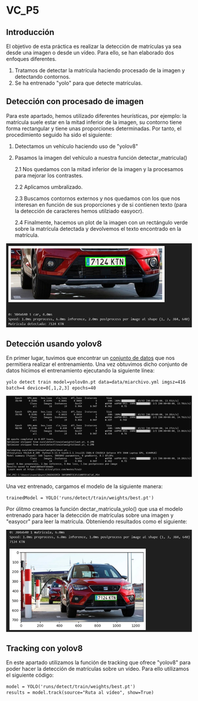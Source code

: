 # VC_P5

## Introducción 

El objetivo de esta práctica es realizar la detección de matrículas ya sea desde una imagen o desde un vídeo. Para ello, se han elaborado dos enfoques diferentes. 

1. Tratamos de detectar la matrícula haciendo procesado de la imagen y detectando contornos. 
2. Se ha entrenado "yolo" para que detecte matrículas.

## Detección con procesado de imagen

Para este apartado, hemos utilizado diferentes heurísticas, por ejemplo: la matrícula suele estar en la mitad inferior de la imagen, su contorno tiene forma rectangular y tiene unas proporciones determinadas. Por tanto, el procedimiento seguido ha sido el siguiente:

1. Detectamos un vehículo haciendo uso de "yolov8"
2. Pasamos la imagen del vehículo a nuestra función detectar_matricula()

    2.1 Nos quedamos con la mitad inferior de la imagen y la procesamos para mejorar los contrastes.
   
    2.2 Aplicamos umbralizado.
   
    2.3 Buscamos contornos externos y nos quedamos con los que nos interesan en función de sus proporciones y de si contienen texto (para la detección de caracteres hemos utilziado easyocr).
   
    2.4 Finalmente, hacemos un plot de la imagen con un rectángulo verde sobre la matrícula detectada y devolvemos el texto encontrado en la matrícula.

![Resultado de la detección](https://github.com/ivanom2002/VC_P5/blob/main/resultadoManual.jpg)

## Detección usando yolov8

En primer lugar, tuvimos que encontrar un [conjunto de datos](https://github.com/ivanom2002/VC_P5/edit/main/dataset) que nos permitiera realizar el entrenamiento. Una vez obtuvimos dicho conjunto de datos hicimos el entrenamiento ejecutando la siguiente línea:

```
yolo detect train model=yolov8n.pt data=data/miarchivo.yml imgsz=416 batch=4 device=0[,1,2,3] epochs=40
```

![Resultado del entrenamiento](https://github.com/ivanom2002/VC_P5/blob/main/entrenamiento.jpg)

Una vez entrenado, cargamos el modelo de la siguiente manera:

```
trainedModel = YOLO('runs/detect/train/weights/best.pt')
```

Por úlitmo creamos la función dectar_matricula_yolo() que usa el modelo entrenado para hacer la detección de matrículas sobre una imagen y "easyocr" para leer la matrícula. Obteniendo resultados como el siguiente:

![Resultado de la detección](https://github.com/ivanom2002/VC_P5/blob/main/resultadoYolo.jpg)

## Tracking con yolov8

En este apartado utilizamos la función de tracking que ofrece "yolov8" para poder hacer la detección de matrículas sobre un vídeo. Para ello utilizamos el siguiente código:

```
model = YOLO('runs/detect/train/weights/best.pt')
results = model.track(source="Ruta al vídeo", show=True)
```

